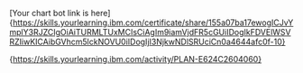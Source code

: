 [Your chart bot link is here] {https://skills.yourlearning.ibm.com/certificate/share/155a07ba17ewogICJvYmplY3RJZCIgOiAiTURMLTUxMCIsCiAgIm9iamVjdFR5cGUiIDogIkFDVElWSVRZIiwKICAibGVhcm5lckNOVU0iIDogIjI3NjkwNDlSRUciCn0a4644afc0f-10} 

{https://skills.yourlearning.ibm.com/activity/PLAN-E624C2604060}
